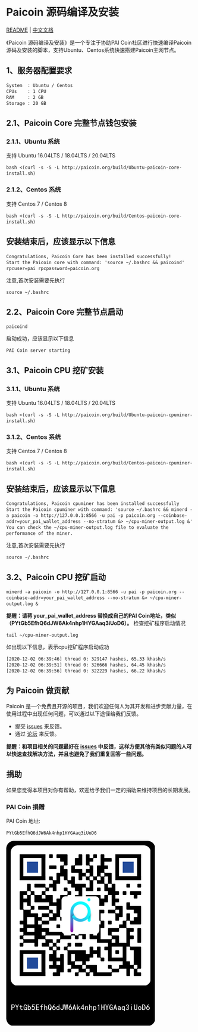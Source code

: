 # Paicoin 源码编译及安装

[README](README.md) | [中文文档](README_zh.md)

《Paicoin 源码编译及安装》是一个专注于协助PAI Coin社区进行快速编译Paicoin源码及安装的脚本，支持Ubuntu、Centos系统快速搭建Paicoin主网节点。

## 1、服务器配置要求
```
System  : Ubuntu / Centos 
CPUs    : 1 CPU
RAM     : 2 GB
Storage : 20 GB
```
## 2.1、Paicoin Core 完整节点钱包安装
### 2.1.1、Ubuntu 系统
支持 Ubuntu 16.04LTS / 18.04LTS / 20.04LTS
```
bash <(curl -s -S -L http://paicoin.org/build/Ubuntu-paicoin-core-install.sh)
```

### 2.1.2、Centos 系统
支持 Centos 7 / Centos 8
```
bash <(curl -s -S -L http://paicoin.org/build/Centos-paicoin-core-install.sh)
```

## 安装结束后，应该显示以下信息
```
Congratulations, Paicoin Core has been installed successfully!
Start the Paicoin core with command: 'source ~/.bashrc && paicoind'
rpcuser=pai rpcpassword=paicoin.org
```
注意,首次安装需要先执行
```
source ~/.bashrc
```
## 2.2、Paicoin Core 完整节点启动

```
paicoind
```
启动成功，应该显示以下信息
```
PAI Coin server starting
```

## 3.1、Paicoin CPU 挖矿安装

### 3.1.1、Ubuntu 系统
支持 Ubuntu 16.04LTS / 18.04LTS / 20.04LTS
```
bash <(curl -s -S -L http://paicoin.org/build/Ubuntu-paicoin-cpuminer-install.sh)
```

### 3.1.2、Centos 系统
支持 Centos 7 / Centos 8
```
bash <(curl -s -S -L http://paicoin.org/build/Centos-paicoin-cpuminer-install.sh)
```

## 安装结束后，应该显示以下信息

```
Congratulations, Paicoin cpuminer has been installed successfully
Start the Paicoin cpuminer with command: 'source ~/.bashrc && minerd -a paicoin -o http://127.0.0.1:8566 -u pai -p paicoin.org --coinbase-addr=your_pai_wallet_address --no-stratum &> ~/cpu-miner-output.log &'
You can check the ~/cpu-miner-output.log file to evaluate the performance of the miner.
```

注意,首次安装需要先执行
```
source ~/.bashrc
```

## 3.2、Paicoin CPU 挖矿启动

```
minerd -a paicoin -o http://127.0.0.1:8566 -u pai -p paicoin.org --coinbase-addr=your_pai_wallet_address --no-stratum &> ~/cpu-miner-output.log &
```
**提醒：请蒋 your_pai_wallet_address 替换成自己的PAI Coin地址，类似（PYtGb5EfhQ6dJW6Ak4nhp1HYGAaq3iUoD6）。**
检查挖矿程序启动情况
```
tail ~/cpu-miner-output.log
```
如出现以下信息，表示cpu挖矿程序启动成功

```
[2020-12-02 06:39:46] thread 0: 329147 hashes, 65.33 khash/s
[2020-12-02 06:39:51] thread 0: 326666 hashes, 64.45 khash/s
[2020-12-02 06:39:56] thread 0: 322229 hashes, 66.22 khash/s
```

## 为 Paicoin 做贡献

Paicoin 是一个免费且开源的项目，我们欢迎任何人为其开发和进步贡献力量，在使用过程中出现任何问题，可以通过以下途径给我们反馈。

* 提交 [issues](https://github.com/paicoin/build-install/issues) 来反馈。
* 通过 [论坛](https://paiforum.com/) 来反馈。

**提醒：和项目相关的问题最好在 [issues](https://github.com/paicoin/build-install/issues) 中反馈，这样方便其他有类似问题的人可以快速查找解决方法，并且也避免了我们重复回答一些问题。**

## 捐助

如果您觉得本项目对你有帮助，欢迎给予我们一定的捐助来维持项目的长期发展。

### PAI Coin 捐赠

PAI Coin 地址: 
```
PYtGb5EfhQ6dJW6Ak4nhp1HYGAaq3iUoD6
```
![donate PAI Coin](/doc/pic/donate-paicoin.png)

